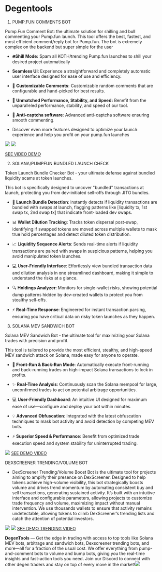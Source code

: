 # Degentools
1. PUMP.FUN COMMENTS BOT

Pump.Fun Comment Bot: the ultimate solution for shilling and bull commenting your Pump.fun launch.
This tool offers the best, fastest, and most efficient comment/reply bot for Pump.fun. The bot is extremely complex on the backend but super simple for the user

* **🔥Shill Mode:** Spam all KOTH/trending Pump.fun launches to shill your desired project automatically
* **Seamless UI**: Experience a straightforward and completely automatic user interface designed for ease of use and efficiency.
* 💬 **Customizable Comments:** Customizable random comments that are configurable and hand-picked for best results.
* 🤖 **Unmatched Performance, Stability, and Speed:** Benefit from the unparalleled performance, stability, and speed of our tool.

* 🤖 **Anti-captcha software**: Advanced anti-captcha software ensuring smooth commenting.

* Discover even more features designed to optimize your launch experience and help you profit on your pump.fun launches

![](https://i.ibb.co/k1Cbx9s/Screenshot-2024-10-31-at-1-42-18-PM.png)
![](https://i.ibb.co/G5H97DF/Screenshot-2024-10-31-at-1-43-00-PM.png)

[SEE VIDEO DEMO](https://youtu.be/O3M7DJ2nAUk)


2. SOLANA/PUMPFUN BUNDLED LAUNCH CHECK

Token Launch Bundle Checker Bot - your ultimate defense against bundled liquidity scams at token launches.

This bot is specifically designed to uncover "bundled" transactions at launch, protecting you from dev-initiated sell-offs through JITO bundles.

* 🚨 **Launch Bundle Detection**: Instantly detects if liquidity transactions are bundled with swaps at launch, flagging patterns like [liquidity tx, 1st swap tx, 2nd swap tx] that indicate front-loaded dev swaps.

* 📊 **Wallet Dilution Tracking**: Tracks token dispersal post-swap, identifying if swapped tokens are moved across multiple wallets to mask true hold percentages and detect diluted token distribution.

* 📈 **Liquidity Sequence Alerts**: Sends real-time alerts if liquidity transactions are paired with swaps in suspicious patterns, helping you avoid manipulated token launches.

* 💻 **User-Friendly Interface**: Effortlessly view bundled transaction data and dilution analysis in one streamlined dashboard, making it simple to understand the risks at a glance.

* 🔍 **Holdings Analyzer**: Monitors for single-wallet risks, showing potential dump patterns hidden by dev-created wallets to protect you from stealthy sell-offs.

* ⚡ **Real-Time Response**: Engineered for instant transaction parsing, ensuring you have critical data on risky token launches as they happen.







3. SOLANA MEV SANDWICH BOT

Solana MEV Sandwich Bot - the ultimate tool for maximizing your Solana trades with precision and profit.

This tool is tailored to provide the most efficient, stealthy, and high-speed MEV sandwich attack on Solana, made easy for anyone to operate.

* 🚀 **Front-Run & Back-Run Mode**: Automatically execute front-running and back-running trades on high-impact Solana transactions to lock in profits.

* ✨ **Real-Time Analysis**: Continuously scan the Solana mempool for large, unconfirmed trades to act on potential arbitrage opportunities.

* 💻 **User-Friendly Dashboard**: An intuitive UI designed for maximum ease of use—configure and deploy your bot within minutes.

* 💡 **Advanced Obfuscation**: Integrated with the latest obfuscation techniques to mask bot activity and avoid detection by competing MEV bots.

* ⚡ **Superior Speed & Performance**: Benefit from optimized trade execution speed and system stability for uninterrupted trading.

![](https://i.ibb.co/ZMZx7tS/Screenshot-2024-10-31-at-1-54-24-PM.png)
[SEE DEMO VIDEO ](https://youtu.be/YTSA_TVwpmE)

DEXSCREENER TRENDING/VOLUME BOT 

* DexScreener Trending/Volume Boost Bot  is the ultimate tool for projects aiming to amplify their presence on DexScreener. Designed to help tokens achieve high-volume visibility, this bot strategically boosts volume and drives trend momentum by automating consistent buy and sell transactions, generating sustained activity. It’s built with an intuitive interface and configurable parameters, allowing projects to customize trade frequency and volume, maximizing impact without manual intervention. We use thousands wallets to ensure that activity remains undetectable, allowing tokens to climb DexScreener’s trending lists and catch the attention of potential investors.

![](https://i.ibb.co/nsDr640/Screenshot-2024-10-31-at-2-05-41-PM.png)
![](https://i.ibb.co/RPFdrkh/Screenshot-2024-10-31-at-2-08-19-PM.png)
[SEE DEMO TRENDING VIDEO](https://youtu.be/V6ULaljzSkI)


**DegenTools** — Get the edge in trading with access to top tools like Solana MEV bots, arbitrage and sandwich bots, Dexscreener trending bots, and more—all for a fraction of the usual cost. We offer everything from pump-and-comment bots to volume and bump bots, giving you the real-time insights and fast-action tools you need. Join our Discord to connect with other degen traders and stay on top of every move in the market!![](https://www.example.com/image.jpg)
